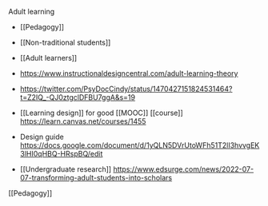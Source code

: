 Adult learning

- [[Pedagogy]]
- [[Non-traditional students]]
- [[Adult learners]]

- https://www.instructionaldesigncentral.com/adult-learning-theory

- https://twitter.com/PsyDocCindy/status/1470427151824531464?t=Z2IQ_-QJ0ztgclDFBU7ggA&s=19

- [[Learning design]] for good [[MOOC]] [[course]] https://learn.canvas.net/courses/1455
- Design guide https://docs.google.com/document/d/1yQLN5DVrUtoWFh51T2lI3hvvgEK3lHI0qHBQ-HRspBQ/edit

- [[Undergraduate research]] https://www.edsurge.com/news/2022-07-07-transforming-adult-students-into-scholars

[[Pedagogy]]
